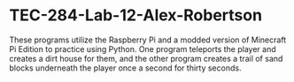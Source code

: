 # TEC-284-Lab-12-Alex-Robertson

These programs utilize the Raspberry Pi and a modded version of Minecraft Pi Edition to practice using Python. One program teleports the player and creates a dirt house for them, and the other program creates a trail of sand blocks underneath the player once a second for thirty seconds.
